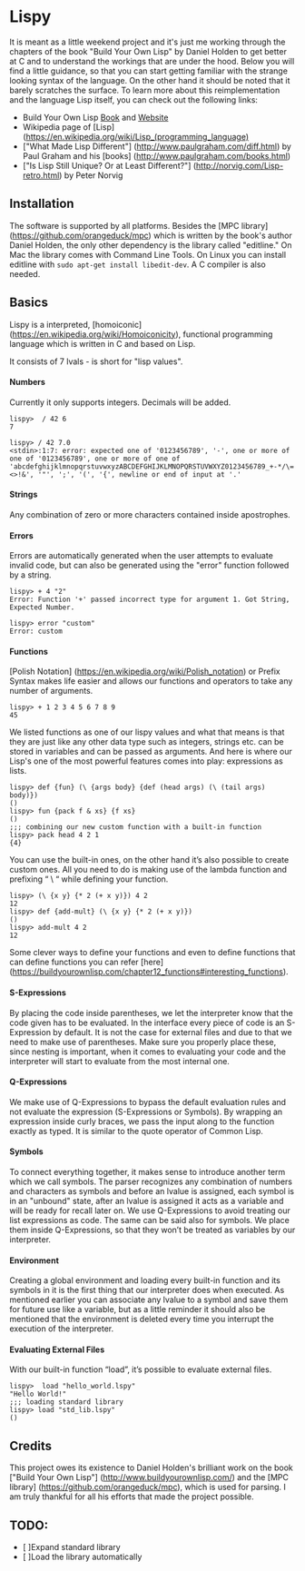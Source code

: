 # Lispy
It is meant as a little weekend project and it's just me working through the chapters of the book "Build Your Own Lisp" by Daniel Holden to get better at C and to understand the workings that are under the hood. Below you will find a little guidance, so that you can start getting familiar with the strange looking syntax of the language. On the other hand it should be noted that it barely scratches the surface. To learn more about this reimplementation and the language Lisp itself, you can check out the following links: 

* Build Your Own Lisp [Book](https://www.amazon.com/Build-Your-Lisp-Daniel-Holden/dp/1501006622/) and [Website](http://www.buildyourownlisp.com/)
* Wikipedia page of [Lisp] (https://en.wikipedia.org/wiki/Lisp_(programming_language)
* ["What Made Lisp Different"] (http://www.paulgraham.com/diff.html) by Paul Graham and his [books] (http://www.paulgraham.com/books.html)
* ["Is Lisp Still Unique? Or at Least Different?"] (http://norvig.com/Lisp-retro.html) by Peter Norvig


## Installation
The software is supported by all platforms. Besides the [MPC library] (https://github.com/orangeduck/mpc) which is written by the book's author Daniel Holden, the only other dependency is the library called "editline." On Mac the library comes with Command Line Tools. On Linux you can install editline with `sudo apt-get install libedit-dev`. A C compiler is also needed.


## Basics
Lispy is a interpreted, [homoiconic] (https://en.wikipedia.org/wiki/Homoiconicity), functional programming language which is written in C and based on Lisp. <br>

It consists of 7 lvals - is short for "lisp values". <br>


#### Numbers

Currently it only supports integers. Decimals will be added.

```
lispy>  / 42 6
7

lispy> / 42 7.0
<stdin>:1:7: error: expected one of '0123456789', '-', one or more of one of '0123456789', one or more of one of 'abcdefghijklmnopqrstuvwxyzABCDEFGHIJKLMNOPQRSTUVWXYZ0123456789_+-*/\=<>!&', '"', ';', '(', '{', newline or end of input at '.'
```

#### Strings

Any combination of zero or more characters contained inside apostrophes.

#### Errors

Errors are automatically generated when the user attempts to evaluate invalid code, but can also be generated using the "error" function followed by a string.

```
lispy> + 4 "2"
Error: Function '+' passed incorrect type for argument 1. Got String, Expected Number.

lispy> error "custom"
Error: custom
```

#### Functions

[Polish Notation] (https://en.wikipedia.org/wiki/Polish_notation) or Prefix Syntax makes life easier and allows our functions and operators to take any number of arguments.

```
lispy> + 1 2 3 4 5 6 7 8 9
45
```
We listed functions as one of our lispy values and what that means is that they are just like any other data type such as integers, strings etc. can be stored in variables and can be passed as arguments.  And here is where our Lisp's one of the most powerful features comes into play: expressions as lists. 

```
lispy> def {fun} (\ {args body} {def (head args) (\ (tail args) body)})
()
lispy> fun {pack f & xs} {f xs}
()
;;; combining our new custom function with a built-in function
lispy> pack head 4 2 1
{4}
```

You can use the built-in ones, on the other hand it’s also possible to create custom ones. All you need to do is making use of the lambda function and prefixing  “ \ “  while defining your function. 

```
lispy> (\ {x y} {* 2 (+ x y)}) 4 2
12
lispy> def {add-mult} (\ {x y} {* 2 (+ x y)})
()
lispy> add-mult 4 2
12
```

Some clever ways to define your functions and even to define functions that can define functions you can refer [here] (https://buildyourownlisp.com/chapter12_functions#interesting_functions).

#### S-Expressions
By placing the code inside parentheses, we let the interpreter know that the code given has to be evaluated. In the interface every piece of code is an S-Expression by default. It is not the case for external files and due to that we need to make use of parentheses. Make sure you properly place these, since nesting is important, when it comes to evaluating your code and the interpreter will start to evaluate from the most internal one.

#### Q-Expressions
We make use of Q-Expressions to bypass the default evaluation rules and not evaluate the expression (S-Expressions or Symbols). By wrapping an expression inside curly braces, we pass the input along to the function exactly as typed. It is similar to the quote operator of Common Lisp.

#### Symbols
To connect everything together, it makes sense to introduce another term which we call symbols. The parser recognizes any combination of numbers and characters as symbols and before an lvalue is assigned, each symbol is in an "unbound" state,  after an lvalue is assigned it acts as a variable and will be ready for recall later on. 
We use Q-Expressions to avoid treating our list expressions as code. The same can be said also for symbols. We place them inside Q-Expressions, so that they won’t be treated as variables by our interpreter. 

#### Environment
Creating a global environment and loading every built-in function and its symbols in it is the first thing that our interpreter does when executed. As mentioned earlier you can associate any lvalue to a symbol and save them for future use like a variable, but as a little reminder it should also be mentioned that the environment is deleted every time you interrupt the execution of the interpreter.

#### Evaluating External Files
With our built-in function “load”, it’s possible to evaluate external files.

```
lispy>  load "hello_world.lspy"
"Hello World!"
;;; loading standard library
lispy> load "std_lib.lspy"
()
```
## Credits
This project owes its existence to Daniel Holden's brilliant work on the book ["Build Your Own Lisp"] (http://www.buildyourownlisp.com/) and the [MPC library] (https://github.com/orangeduck/mpc), which is used for parsing. I am truly thankful for all his efforts that made the project possible.

## TODO:
- [ ]Expand standard library
- [ ]Load the library automatically


